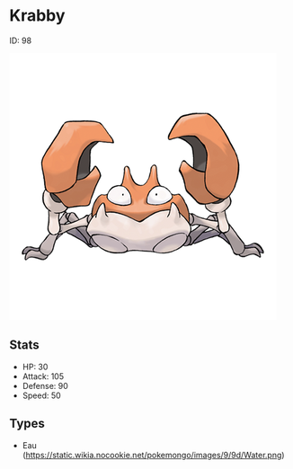 # Krabby


ID: 98

![](https://raw.githubusercontent.com/PokeAPI/sprites/master/sprites/pokemon/other/official-artwork/98.png "Krabby")

## Stats


 - HP: 30
 - Attack: 105
 - Defense: 90
 - Speed: 50

## Types


 - Eau (https://static.wikia.nocookie.net/pokemongo/images/9/9d/Water.png)
